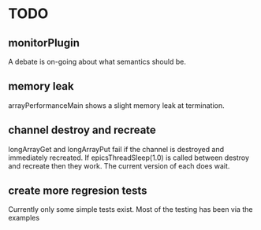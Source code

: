 TODO
===========

monitorPlugin
-------------

A debate is on-going about what semantics should be.


memory leak
--------

arrayPerformanceMain shows a slight memory leak at termination.

channel destroy and recreate
-------------------

longArrayGet and longArrayPut fail if the channel is destroyed and immediately recreated. If epicsThreadSleep(1.0) is called between destroy and recreate then they work. The current version of each does wait.

create more regresion tests
----------------

Currently only some simple tests exist. Most of the testing has been via the examples
